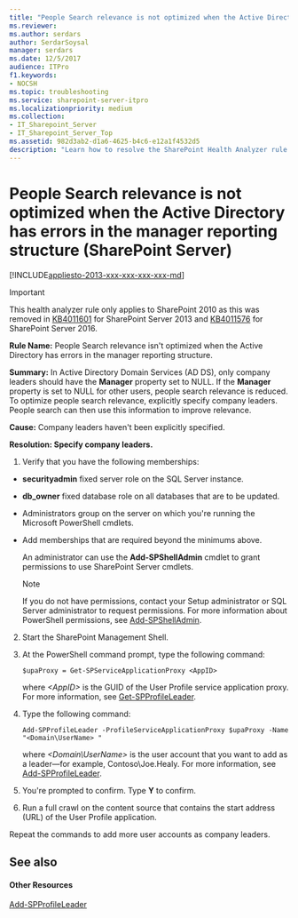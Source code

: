 ```yaml
---
title: "People Search relevance is not optimized when the Active Directory has errors in the manager reporting structure (SharePoint Server)"
ms.reviewer: 
ms.author: serdars
author: SerdarSoysal
manager: serdars
ms.date: 12/5/2017
audience: ITPro
f1.keywords:
- NOCSH
ms.topic: troubleshooting
ms.service: sharepoint-server-itpro
ms.localizationpriority: medium
ms.collection:
- IT_Sharepoint_Server
- IT_Sharepoint_Server_Top
ms.assetid: 982d3ab2-d1a6-4625-b4c6-e12a1f4532d5
description: "Learn how to resolve the SharePoint Health Analyzer rule: People Search relevance isn't optimized when the Active Directory has errors in the manager reporting structure, for SharePoint Server."
---
```


# People Search relevance is not optimized when the Active Directory has errors in the manager reporting structure (SharePoint Server)

[!INCLUDE[appliesto-2013-xxx-xxx-xxx-xxx-md](../includes/appliesto-2013-xxx-xxx-xxx-xxx-md.md)]
  
>[!IMPORTANT]
>This health analyzer rule only applies to SharePoint 2010 as this was removed in [KB4011601](https://support.microsoft.com/help/4011601) for SharePoint Server 2013 and [KB4011576](https://support.microsoft.com/help/4011576) for SharePoint Server 2016.

 **Rule Name:** People Search relevance isn't optimized when the Active Directory has errors in the manager reporting structure. 
  
 **Summary:** In Active Directory Domain Services (AD DS), only company leaders should have the **Manager** property set to NULL. If the **Manager** property is set to NULL for other users, people search relevance is reduced. To optimize people search relevance, explicitly specify company leaders. People search can then use this information to improve relevance. 
  
 **Cause:** Company leaders haven't been explicitly specified. 
  
 **Resolution: Specify company leaders.**
  
1. Verify that you have the following memberships:
    
  - **securityadmin** fixed server role on the SQL Server instance. 
    
  - **db_owner** fixed database role on all databases that are to be updated. 
    
  - Administrators group on the server on which you're running the Microsoft PowerShell cmdlets.
    
  - Add memberships that are required beyond the minimums above.
    
    An administrator can use the **Add-SPShellAdmin** cmdlet to grant permissions to use SharePoint Server cmdlets. 
    
    > [!NOTE]
    > If you do not have permissions, contact your Setup administrator or SQL Server administrator to request permissions. For more information about PowerShell permissions, see [Add-SPShellAdmin](/powershell/module/sharepoint-server/Add-SPShellAdmin?view=sharepoint-ps&preserve-view=true). 
  
2. Start the SharePoint Management Shell.
    
3. At the PowerShell command prompt, type the following command:
    
   ```
   $upaProxy = Get-SPServiceApplicationProxy <AppID>
   ```

    where  *\<AppID\>*  is the GUID of the User Profile service application proxy. For more information, see [Get-SPProfileLeader](/powershell/module/sharepoint-server/Get-SPProfileLeader?view=sharepoint-ps&preserve-view=true).
    
4. Type the following command:
    
   ```
   Add-SPProfileLeader -ProfileServiceApplicationProxy $upaProxy -Name "<Domain\UserName> "
   ```

    where  *\<Domain\UserName\>*  is the user account that you want to add as a leader—for example, Contoso\Joe.Healy. For more information, see [Add-SPProfileLeader](/powershell/module/sharepoint-server/Add-SPProfileLeader?view=sharepoint-ps&preserve-view=true).
    
5. You're prompted to confirm. Type **Y** to confirm. 
    
6. Run a full crawl on the content source that contains the start address (URL) of the User Profile application.
    
Repeat the commands to add more user accounts as company leaders.
  
## See also

#### Other Resources

[Add-SPProfileLeader](/powershell/module/sharepoint-server/Add-SPProfileLeader?view=sharepoint-ps&preserve-view=true)

